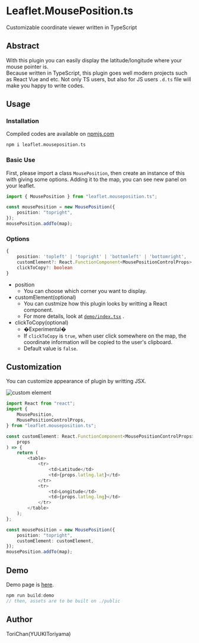 # Leaflet.MousePosition.ts

Customizable coordinate viewer written in TypeScript

## Abstract

With this plugin you can easily display the latitude/longitude where your mouse pointer is.  
Because written in TypeScript, this plugin goes well modern projects such as React Vue and etc.
Not only TS users, but also for JS users `.d.ts` file will make you happy to write codes.

## Usage

### Installation

Compiled codes are available on [npmjs.com](https://www.npmjs.com/package/leaflet.mouseposition.ts)

```bash
npm i leaflet.mouseposition.ts
```

### Basic Use

First, please import a class `MousePosition`, then create an instance of this with giving some options.
Adding it to the map, you can see new panel on your leaflet.

```typescript
import { MousePosition } from "leaflet.mouseposition.ts";

const mousePosition = new MousePosition({
	position: "topright",
});
mousePosition.addTo(map);
```

### Options

```typescript
{
	position: 'topleft' | 'topright' | 'bottomleft' | 'bottomright',
	customElement?: React.FunctionComponent<MousePositionControlProps>,
	clickToCopy?: boolean
}
```

- position
  - You can choose which corner you want to display.
- customElement(optional)
  - You can custmize how this plugin looks by writting a React component.
  - For more details, look at [`demo/index.tsx`](./demo/index.tsx) .
- clickToCopy(optional)
  - �Experimental�
  - If `clickToCopy` is `true`, when user click somewhere on the map, the coordinate information will be copied to the user's clipboard.
  - Default value is `false`.

## Customization

You can customize appearance of plugin by writting JSX.

![custom element](https://i.imgur.com/cUrHwwC.png)

```typescript
import React from "react";
import {
	MousePosition,
	MousePositionControlProps,
} from "leaflet.mouseposition.ts";

const customElement: React.FunctionComponent<MousePositionControlProps> = (
	props
) => {
	return (
		<table>
			<tr>
				<td>Latitude</td>
				<td>{props.latlng.lat}</td>
			</tr>
			<tr>
				<td>Longitude</td>
				<td>{props.latlng.lng}</td>
			</tr>
		</table>
	);
};

const mousePosition = new MousePosition({
	position: "topright",
	customElement: customElement,
});
mousePosition.addTo(map);
```

## Demo

Demo page is [here](https://yuukitoriyama.github.io/Leaflet.MousePosition.ts).

```typescript
npm run build:demo
// then, assets are to be built on ./public
```

## Author

ToriChan(YUUKIToriyama)
